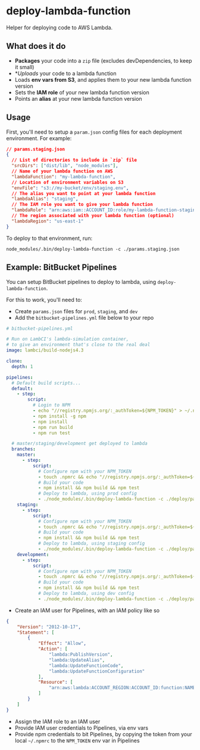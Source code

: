 # deploy-lambda-function

Helper for deploying code to AWS Lambda.

## What does it do

* **Packages** your code into a `zip` file (excludes devDependencies, to keep it small)
* **Uploads* your code to a lambda function
* Loads **env vars from S3**, and applies them to your new lambda function version
* Sets the **IAM role** of your new lambda function version
* Points an **alias** at your new lambda function version

## Usage

First, you'll need to setup a `param.json` config files for each deployment environment. For example:

```json
// params.staging.json
{
  // List of directories to include in `zip` file
  "srcDirs": ["dist/lib", "node_modules"],
  // Name of your lambda function on AWS
  "lambdaFunction": "my-lambda-function",
  // Location of environment variables on S3
  "envFile": "s3://my-bucket/env/staging.env",
  // The alias you want to point at your lambda function
  "lambdaAlias": "staging",
  // The IAM role you want to give your lambda function
  "lambdaRole": "arn:aws:iam::ACCOUNT_ID:role/my-lambda-function-staging",
  // The region associated with your lambda function (optional)
  "lambdaRegion": "us-east-1"
}
```

To deploy to that environment, run:

```
node_modules/.bin/deploy-lambda-function -c ./params.staging.json
```


## Example: BitBucket Pipelines

You can setup BitBucket pipelines to deploy to lambda, using `deploy-lambda-function`.

For this to work, you'll need to:

* Create `params.json` files for `prod`, `staging`, and `dev`
* Add the `bitbucket-pipelines.yml` file below to your repo


```yaml
# bitbucket-pipelines.yml

# Run on LambCI's lambda-simulation container,
# to give an environment that's close to the real deal
image: lambci/build-nodejs4.3

clone:
  depth: 1

pipelines:
  # Default build scripts...
  default:
    - step:
        script:
          # Login to NPM
          - echo "//registry.npmjs.org/:_authToken=${NPM_TOKEN}" > ~/.npmrc
          - npm install -g npm
          - npm install
          - npm run build
          - npm run test

  # master/staging/development get deployed to lambda
  branches:
    master:
      - step:
          script:
            # Configure npm with your NPM_TOKEN
            - touch .npmrc && echo "//registry.npmjs.org/:_authToken=${NPM_TOKEN}" >> .npmrc
            # Build your code
            - npm install && npm build && npm test
            # Deploy to lambda, using prod config
            - ./node_modules/.bin/deploy-lambda-function -c ./deploy/params.prod.json
    staging:
      - step:
          script:
            # Configure npm with your NPM_TOKEN
            - touch .npmrc && echo "//registry.npmjs.org/:_authToken=${NPM_TOKEN}" >> .npmrc
            # Build your code
            - npm install && npm build && npm test
            # Deploy to lambda, using staging config
            - ./node_modules/.bin/deploy-lambda-function -c ./deploy/params.staging.json
    development:
      - step:
          script:
            # Configure npm with your NPM_TOKEN
            - touch .npmrc && echo "//registry.npmjs.org/:_authToken=${NPM_TOKEN}" >> .npmrc
            # Build your code
            - npm install && npm build && npm test
            # Deploy to lambda, using dev config
            - ./node_modules/.bin/deploy-lambda-function -c ./deploy/params.dev.json
```

* Create an IAM user for Pipelines, with an IAM policy like so

```json
{
    "Version": "2012-10-17",
    "Statement": [
        {
            "Effect": "Allow",
            "Action": [
                "lambda:PublishVersion",
                "lambda:UpdateAlias",
                "lambda:UpdateFunctionCode",
                "lambda:UpdateFunctionConfiguration"
            ],
            "Resource": [
                "arn:aws:lambda:ACCOUNT_REGION:ACCOUNT_ID:function:NAME_OF_YOUR_LAMBDA_FUNCTION"
            ]
        }
    ]
}
```

* Assign the IAM role to an IAM user
* Provide IAM user credentials to Pipelines, via env vars
* Provide npm credentials to bit Pipelines, by copying the token from your local `~/.npmrc` to the `NPM_TOKEN` env var in Pipelines